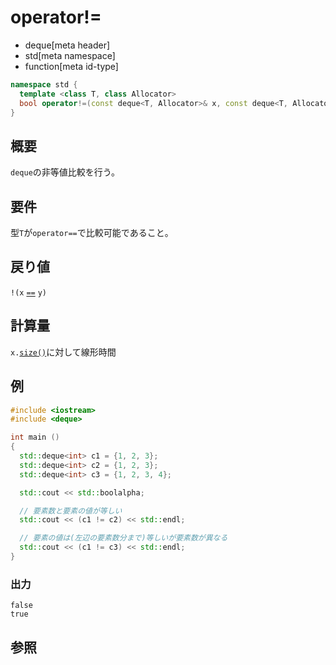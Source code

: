 # operator!=
* deque[meta header]
* std[meta namespace]
* function[meta id-type]

```cpp
namespace std {
  template <class T, class Allocator>
  bool operator!=(const deque<T, Allocator>& x, const deque<T, Allocator>& y);
}
```

## 概要
`deque`の非等値比較を行う。


## 要件
型`T`が`operator==`で比較可能であること。


## 戻り値
`!(x` [`==`](op_equal.md) `y)`


## 計算量
`x.`[`size()`](size.md)に対して線形時間


## 例
```cpp example
#include <iostream>
#include <deque>

int main ()
{
  std::deque<int> c1 = {1, 2, 3};
  std::deque<int> c2 = {1, 2, 3};
  std::deque<int> c3 = {1, 2, 3, 4};

  std::cout << std::boolalpha;

  // 要素数と要素の値が等しい
  std::cout << (c1 != c2) << std::endl;

  // 要素の値は(左辺の要素数分まで)等しいが要素数が異なる
  std::cout << (c1 != c3) << std::endl;
}
```

### 出力
```
false
true
```

## 参照


